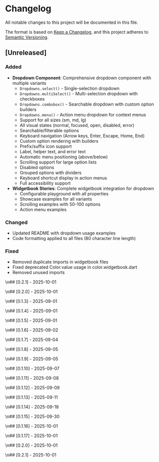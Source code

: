 # Changelog

All notable changes to this project will be documented in this file.

The format is based on [Keep a Changelog](https://keepachangelog.com/en/1.0.0/),
and this project adheres to [Semantic Versioning](https://semver.org/spec/v2.0.0.html).

## [Unreleased]

### Added
- **Dropdown Component**: Comprehensive dropdown component with multiple variants
  - `Dropdowns.select()` - Single-selection dropdown
  - `Dropdowns.multiSelect()` - Multi-selection dropdown with checkboxes
  - `Dropdowns.combobox()` - Searchable dropdown with custom option builders
  - `Dropdowns.menu()` - Action menu dropdown for context menus
  - Support for all sizes (sm, md, lg)
  - All visual states (normal, focused, open, disabled, error)
  - Searchable/filterable options
  - Keyboard navigation (Arrow keys, Enter, Escape, Home, End)
  - Custom option rendering with builders
  - Prefix/suffix icon support
  - Label, helper text, and error text
  - Automatic menu positioning (above/below)
  - Scrolling support for large option lists
  - Disabled options
  - Grouped options with dividers
  - Keyboard shortcut display in action menus
  - Full accessibility support
- **Widgetbook Stories**: Complete widgetbook integration for dropdown
  - Configurable playground with all properties
  - Showcase examples for all variants
  - Scrolling examples with 50-100 options
  - Action menu examples

### Changed
- Updated README with dropdown usage examples
- Code formatting applied to all files (80 character line length)

### Fixed
- Removed duplicate imports in widgetbook files
- Fixed deprecated Color.value usage in color.widgetbook.dart
- Removed unused imports

\n## [0.2.1] - 2025-10-01


\n## [0.2.0] - 2025-10-01


\n## [0.1.3] - 2025-09-01


\n## [0.1.4] - 2025-09-01


\n## [0.1.5] - 2025-09-01


\n## [0.1.6] - 2025-09-02


\n## [0.1.7] - 2025-09-04


\n## [0.1.8] - 2025-09-05


\n## [0.1.9] - 2025-09-05


\n## [0.1.10] - 2025-09-07


\n## [0.1.11] - 2025-09-08


\n## [0.1.12] - 2025-09-09


\n## [0.1.13] - 2025-09-11


\n## [0.1.14] - 2025-09-18


\n## [0.1.15] - 2025-09-30


\n## [0.1.16] - 2025-10-01


\n## [0.1.17] - 2025-10-01


\n## [0.2.0] - 2025-10-01


\n## [0.2.1] - 2025-10-01

